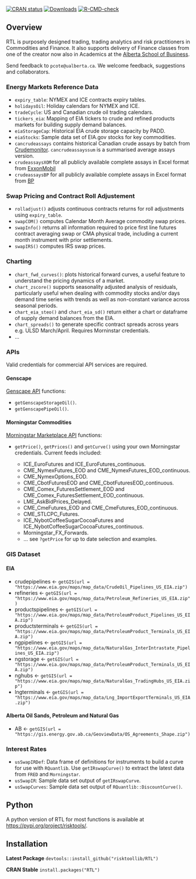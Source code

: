 
<!-- README.md is generated from README.Rmd. Please edit that file -->
<!-- badges: start -->

[![CRAN
status](https://www.r-pkg.org/badges/version/RTL)](https://cran.r-project.org/package=RTL)
[![Downloads](https://cranlogs.r-pkg.org/badges/RTL)](https://cran.rstudio.com/web/packages/RTL/index.html)
[![R-CMD-check](https://github.com/risktoollib/RTL/actions/workflows/r.yml/badge.svg)](https://github.com/risktoollib/RTL/actions/workflows/r.yml)
<!-- badges: end -->

## Overview

RTL is purposely designed trading, trading analytics and risk
practitioners in Commodities and Finance. It also supports delivery of
Finance classes from one of the creator now also in Academics at the
[Alberta School of
Business](https://www.ualberta.ca/business/index.html).

Send feedback to `pcote@ualberta.ca`. We welcome feedback, suggestions
and collaborators.

### Energy Markets Reference Data

-   `expiry_table`: NYMEX and ICE contracts expiry tables.
-   `holidaysOil`: Holiday calendars for NYMEX and ICE.
-   `tradeCycle`: US and Canadian crude oil trading calendars.
-   `tickers_eia`: Mapping of EIA tickers to crude and refined products
    markets for building supply demand balances.
-   `eiaStorageCap`: Historical EIA crude storage capacity by PADD.
-   `eiaStocks`: Sample data set of EIA.gov stocks for key commodities.
-   `cancrudeassays` contains historical Canadian crude assays by batch
    from [Crudemonitor](https://crudemonitor.ca/home.php).
    `cancrudeassayssum` is a summarised average assays version.
-   `crudeassaysXOM` for all publicly available complete assays in Excel
    format from
    [ExxonMobil](https://corporate.exxonmobil.com/Crude-oils/Crude-trading/Crude-oil-blends-by-API-gravity-and-by-sulfur-content#APIgravity)
-   `crudeassaysBP` for all publicly available complete assays in Excel
    format from
    [BP](https://www.bp.com/en/global/bp-global-energy-trading/features-and-updates/technical-downloads/crudes-assays.html)

### Swap Pricing and Contract Roll Adjustement

-   `rolladjust()` adjusts continuous contracts returns for roll
    adjustments using `expiry_table`.
-   `swapCOM()` computes Calendar Month Average commodity swap prices.
-   `swapInfo()` returns all information required to price first line
    futures contract averaging swap or CMA physical trade, including a
    current month instrument with prior settlements.
-   `swapIRS()` computes IRS swap prices.

### Charting

-   `chart_fwd_curves()`: plots historical forward curves, a useful
    feature to understand the pricing dynamics of a market.
-   `chart_zscore()` supports seasonality adjusted analysis of
    residuals, particularly useful when dealing with commodity stocks
    and/or days demand time series with trends as well as non-constant
    variance across seasonal periods.
-   `chart_eia_steo()` and `chart_eia_sd()` return either a chart or
    dataframe of supply demand balances from the EIA.
-   `chart_spreads()` to generate specific contract spreads across years
    e.g. ULSD March/April. Requires Morninstar credentials.
-   …

### APIs

Valid credentials for commercial API services are required.

#### Genscape

[Genscape API](https://developer.genscape.com/) functions:

-   `getGenscapeStorageOil()`.
-   `getGenscapePipeOil()`.

#### Morningstar Commodities

[Morningstar Marketplace
API](https://mp.morningstarcommodity.com/marketplace/) functions:

-   `getPrice()`, `getPrices()` and `getCurve()` using your own
    Morningstar credentials. Current feeds included:

    -   ICE_EuroFutures and ICE_EuroFutures_continuous.
    -   CME_NymexFutures_EOD and CME_NymexFutures_EOD_continuous.
    -   CME_NymexOptions_EOD.
    -   CME_CbotFuturesEOD and CME_CbotFuturesEOD_continuous.
    -   CME_Comex_FuturesSettlement_EOD and
        CME_Comex_FuturesSettlement_EOD_continuous.
    -   LME_AskBidPrices_Delayed.
    -   CME_CmeFutures_EOD and CME_CmeFutures_EOD_continuous.
    -   CME_STLCPC_Futures.
    -   ICE_NybotCoffeeSugarCocoaFutures and
        ICE_NybotCoffeeSugarCocoaFutures_continuous.
    -   Morningstar_FX_Forwards.
    -   … see `?getPrice` for up to date selection and examples.

### GIS Dataset

#### EIA

-   crudepipelines \<-
    `getGIS(url = "https://www.eia.gov/maps/map_data/CrudeOil_Pipelines_US_EIA.zip")`
-   refineries \<-
    `getGIS(url = "https://www.eia.gov/maps/map_data/Petroleum_Refineries_US_EIA.zip")`
-   productspipelines \<-
    `getGIS(url = "https://www.eia.gov/maps/map_data/PetroleumProduct_Pipelines_US_EIA.zip")`
-   productsterminals \<-
    `getGIS(url = "https://www.eia.gov/maps/map_data/PetroleumProduct_Terminals_US_EIA.zip")`
-   ngpipelines \<-
    `getGIS(url = "https://www.eia.gov/maps/map_data/NaturalGas_InterIntrastate_Pipelines_US_EIA.zip")`
-   ngstorage \<-
    `getGIS(url = "https://www.eia.gov/maps/map_data/PetroleumProduct_Terminals_US_EIA.zip")`
-   nghubs \<-
    `getGIS(url = "https://www.eia.gov/maps/map_data/NaturalGas_TradingHubs_US_EIA.zip")`
-   lngterminals \<-
    `getGIS(url = "https://www.eia.gov/maps/map_data/Lng_ImportExportTerminals_US_EIA.zip")`

#### Alberta Oil Sands, Petroleum and Natural Gas

-   AB \<-
    `getGIS(url = "https://gis.energy.gov.ab.ca/GeoviewData/OS_Agreements_Shape.zip")`

### Interest Rates

-   `usSwapIRDef`: Data frame of definitions for instruments to build a
    curve for use with `RQuantlib`. Use `getIRswapCurve()` to extract
    the latest data from `FRED` and `Morningstar`.
-   `usSwapIR`: Sample data set output of `getIRswapCurve`.
-   `usSwapCurves`: Sample data set output of
    `RQuantlib::DiscountCurve()`.

## Python

A python version of RTL for most functions is available at
<https://pypi.org/project/risktools/>.

## Installation

**Latest Package** `devtools::install_github("risktoollib/RTL")`

**CRAN Stable** `install.packages("RTL")`
